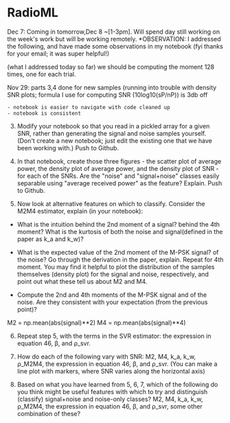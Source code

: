 # RadioML

Dec 7: Coming in tomorrow,Dec 8 ~[1-3pm]. Will spend day still working on the week's work but will be working remotely. 
*OBSERVATION: I addressed the following, and have made some observations in my
notebook (fyi thanks for your email; it was super helpful!)

(what I addressed today so far) we should be computing the moment 128 times, one
for each trial.



Nov 29: parts 3,4 done for new samples (running into trouble with density SNR plots;
formula I use for computing SNR (10log10(sP/nP)) is 3db off
	
	- notebook is easier to navigate with code cleaned up
	- notebook is consistent


3. Modify your notebook so that you read in a pickled array for a given SNR, rather
than generating the signal and noise samples yourself. (Don't create a new
notebook; just edit the existing one that we have been working with.) Push to
Github.

4. In that notebook, create those three figures - the scatter plot of average
power, the density plot of average power, and the density plot of SNR - for each
of the SNRs. Are the "noise" and "signal+noise" classes easily separable using
"average received power" as the feature? Explain. Push to Github.


5. Now look at alternative features on which to classify. Consider the M2M4
estimator, explain (in your notebook):

* What is the intuition behind the 2nd moment of a signal? behind the 4th
moment? What is the kurtosis of both the noise and signal(defined in the paper as k_a and k_w)?

* What is the expected value of the 2nd moment of the M-PSK signal? of the
noise? Go through the derivation in the paper, explain. Repeat for 4th
moment. You may find it helpful to plot the distribution of the samples
themselves (density plot) for the signal and noise, respectively, and
point out what these tell us about M2 and M4.

* Compute the 2nd and 4th moments of the M-PSK signal and of the
noise. Are they consistent with your expectation (from the previous
point)? 


M2 = np.mean(abs(signal)**2)
M4 = np.mean(abs(signal)**4)


6. Repeat step 5, with the terms in the SVR estimator: the expression in equation
46, β, and ρ_svr.

7. How do each of the following vary with SNR: M2, M4, k_a, k_w, ρ_M2M4, the
expression in equation 46, β, and ρ_svr. (You can make a line plot with markers,
where SNR varies along the horizontal axis)

8. Based on what you have learned from 5, 6, 7, which of the following do you think
might be useful features with which to try and distinguish (classify)
signal+noise and noise-only classes? M2, M4, k_a, k_w, ρ_M2M4, the expression in
equation 46, β, and ρ_svr, some other combination of these?

